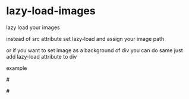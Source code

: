 # lazy-load-images
lazy load your images 

instead of src attribute set lazy-load and assign your image path 

or if you want to set image as a background of div  you can do same just 
add lazy-load attribute to div

example

#<img lazy-load="your-image-path">

#<div lazy-load="your-image-path"></div>
